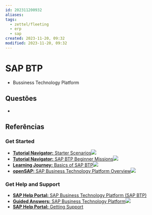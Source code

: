 ```yaml
---
id: 202311200932
aliases: 
tags:
  - zettel/fleeting
  - erp
  - sap
created: 2023-11-20, 09:32
modified: 2023-11-20, 09:32
---
```

# SAP BTP
<!-- Main content of my thoughts really -->

- Bussiness Technology Platform

## Questões
<!-- What remains for you to consider? --> 

- 

## Referências
<!-- Links to pages not referenced in the content -->

### Get Started

- [**Tutorial Navigator:** Starter Scenarios![](https://help.sap.com/resource/wa/images/sap_link.png)](http://help.sap.com/disclaimer?site=https%3A%2F%2Fdevelopers.sap.com%2Ftutorial-navigator.html%3Ftag%3Dtutorial%3Atopic%2Fcp-starter-scenario "https://developers.sap.com/tutorial-navigator.html?tag=tutorial:topic/cp-starter-scenario")
- [**Tutorial Navigator:** SAP BTP Beginner Missions![](https://help.sap.com/resource/wa/images/sap_link.png)](http://help.sap.com/disclaimer?site=https%3A%2F%2Fdevelopers.sap.com%2Ftutorial-navigator.html%3Ftag%3Dproducts%3Atechnology-platform%2Fsap-business-technology-platform "https://developers.sap.com/tutorial-navigator.html?tag=products:technology-platform/sap-business-technology-platform")
- [**Learning Journey:** Basics of SAP BTP![](https://help.sap.com/resource/wa/images/sap_link.png)](http://help.sap.com/disclaimer?site=https%3A%2F%2Fdevelopers.sap.com%2Ftutorial-navigator.html%3Ftag%3Dproducts%3Atechnology-platform%2Fsap-business-technology-platform "https://developers.sap.com/tutorial-navigator.html?tag=products:technology-platform/sap-business-technology-platform")
- [**openSAP:** SAP Business Technology Platform Overview![](https://help.sap.com/resource/wa/images/sap_link.png)](http://help.sap.com/disclaimer?site=https%3A%2F%2Fopen.sap.com%2Fpages%2Fcp_free_sap_learning "https://open.sap.com/pages/cp_free_sap_learning")

### Get Help and Support

- [**SAP Help Portal:** SAP Business Technology Platform (SAP BTP)](https://help.sap.com/viewer/product/BTP/Cloud/en-US?task=discover_task) 
- [**Guided Answers:** SAP Business Technology Platform![](https://help.sap.com/resource/wa/images/sap_link.png)](http://help.sap.com/disclaimer?site=https%3A%2F%2Fga.support.sap.com%2Fdtp%2Fviewer%2F%23%2Ftree%2F2065%2Factions%2F26547 "https://ga.support.sap.com/dtp/viewer/#/tree/2065/actions/26547")
- [**SAP Help Portal:** Getting Support](https://help.sap.com/viewer/65de2977205c403bbc107264b8eccf4b/Cloud/en-US/5dd739823b824b539eee47b7860a00be.html)
